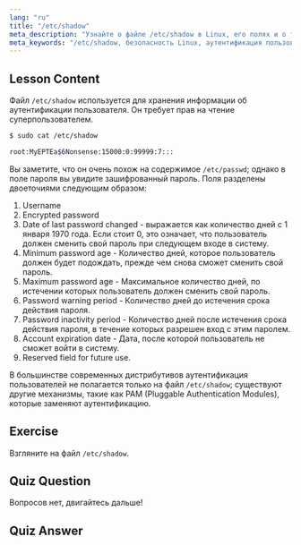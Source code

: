 ```yaml
---
lang: "ru"
title: "/etc/shadow"
meta_description: "Узнайте о файле /etc/shadow в Linux, его полях и о том, как он защищает пароли пользователей. Разберитесь в аутентификации Linux для начинающих."
meta_keywords: "/etc/shadow, безопасность Linux, аутентификация пользователя, управление паролями, учебник Linux, руководство для начинающих"
---
```


## Lesson Content

Файл `/etc/shadow` используется для хранения информации об аутентификации пользователя. Он требует прав на чтение суперпользователем.

```bash
$ sudo cat /etc/shadow

root:MyEPTEa$6Nonsense:15000:0:99999:7:::
```

Вы заметите, что он очень похож на содержимое `/etc/passwd`; однако в поле пароля вы увидите зашифрованный пароль. Поля разделены двоеточиями следующим образом:

1. Username
2. Encrypted password
3. Date of last password changed - выражается как количество дней с 1 января 1970 года. Если стоит 0, это означает, что пользователь должен сменить свой пароль при следующем входе в систему.
4. Minimum password age - Количество дней, которое пользователь должен будет подождать, прежде чем снова сможет сменить свой пароль.
5. Maximum password age - Максимальное количество дней, по истечении которых пользователь должен сменить свой пароль.
6. Password warning period - Количество дней до истечения срока действия пароля.
7. Password inactivity period - Количество дней после истечения срока действия пароля, в течение которых разрешен вход с этим паролем.
8. Account expiration date - Дата, после которой пользователь не сможет войти в систему.
9. Reserved field for future use.

В большинстве современных дистрибутивов аутентификация пользователей не полагается только на файл `/etc/shadow`; существуют другие механизмы, такие как PAM (Pluggable Authentication Modules), которые заменяют аутентификацию.

## Exercise

Взгляните на файл `/etc/shadow`.

## Quiz Question

Вопросов нет, двигайтесь дальше!

## Quiz Answer
